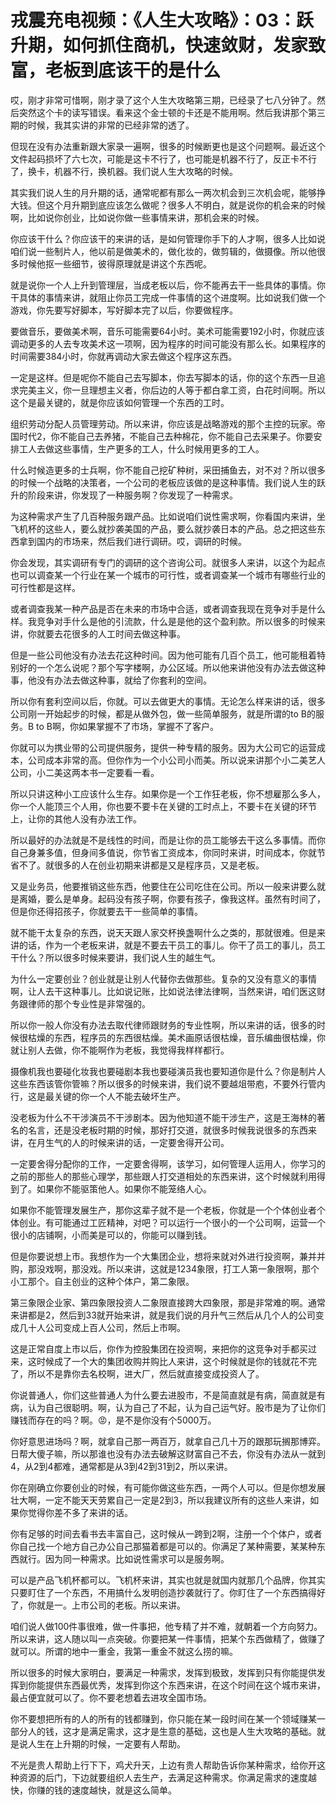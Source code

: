 # 戎震充电视频：《人生大攻略》：03：跃升期，如何抓住商机，快速敛财，发家致富，老板到底该干的是什么

哎，刚才非常可惜啊，刚才录了这个人生大攻略第三期，已经录了七八分钟了。然后突然这个卡的读写错误。看来这个金士顿的卡还是不能用啊。然后我讲那个第三期的时候，我其实讲的非常的已经非常的透了。

但现在没有办法重新跟大家录一遍啊，很多的时候断更也是这个问题啊。最近这个文件起码损坏了六七次，可能是这卡不行了，也可能是机器不行了，反正卡不行了，换卡，机器不行，换机器。我们说人生大攻略的时候。

其实我们说人生的月升期的话，通常呢都有那么一两次机会到三次机会呢，能够挣大钱。但这个月升期到底应该怎么做呢？很多人不明白，就是说你的机会来的时候啊，比如说你创业，比如说你做一些事情来讲，那机会来的时候。

你应该干什么？你应该干的来讲的话，是如何管理你手下的人才啊，很多人比如说咱们说一些制片人，他以前是做美术的，做化妆的，做剪辑的，做摄像。所以他很多时候他抠一些细节，彼得原理就是讲这个东西呢。

就是说你一个人上升到管理层，当成老板以后，你不能再去干一些具体的事情。你干具体的事情来讲，就阻止你员工完成一件事情的这个进度啊。比如说我们做一个游戏，你先要写好脚本，写好脚本完了以后，你要做程序。

要做音乐，要做美术啊，音乐可能需要64小时。美术可能需要192小时，你就应该调动更多的人去专攻美术这一项啊，因为程序的时间可能没有那么长。如果程序的时间需要384小时，你就再调动大家去做这个程序这东西。

一定是这样。但是呢你不能自己去写脚本，你去写脚本的话，你的这个东西一旦追求完美主义，你一旦理想主义者，你后边的人等于都白拿工资，白花时间啊。所以这个是最关键的，就是你应该如何管理一个东西的工时。

组织劳动分配人员管理劳动。所以来讲，你应该是战略游戏的那个主控的玩家。帝国时代2，你不能自己去养猪，不能自己去种棉花，你不能自己去采果子。你要安排工人去做这些事情，生产更多的工人，什么时候用更多的工人。

什么时候造更多的士兵啊，你不能自己挖矿种树，采田捕鱼去，对不对？所以很多的时候一个战略的决策者，一个公司的老板应该做的是这种事情。我们说人生的跃升的阶段来讲，你发现了一种服务啊？你发现了一种需求。

为这种需求产生了几百种服务跟产品。比如说咱们说性需求啊，你看国内来讲，坐飞机杯的这些人，要么就抄袭美国的产品，要么就抄袭日本的产品。总之把这些东西拿到国内的市场来，然后我们进行调研。哎，调研的时候。

你会发现，其实调研有专门的调研的这个咨询公司。就很多人来讲，以这个为起点也可以调查某一个行业在某一个城市的可行性，或者调查某一个城市有哪些行业的可行性都是这样。

或者调查我某一种产品是否在未来的市场中合适，或者调查我现在竞争对手是什么样。我竞争对手什么是他的引流款，什么是是他的这个盈利款。所以很多的时候来讲，你就要去花很多的人工时间去做这种事。

但是一些公司他没有办法去花这种时间。因为他可能有几百个员工，他可能租着特别好的一个怎么说呢？那个写字楼啊，办公区域。所以他来讲他没有办法去做这种事，他没有办法去做这种事，就给了你套利的空间。

所以你有套利空间以后，你就。可以去做更大的事情。无论怎么样来讲的话，很多公司刚一开始起步的时候，都是从做外包，做一些简单服务，就是所谓的to B的服务。B to B啊，你如果掌握不了市场，掌握不了客户。

你就可以为携业带的公司提供服务，提供一种专精的服务。因为大公司它的运营成本，公司成本非常的高。但你作为一个小公司小而美。所以说来讲那个小二美艺人公司，小二美这两本书一定要看一看。

所以只讲这种小工应该什么生存。如果你是一个工作狂老板，你不想雇那么多人，你一个人能顶三个人用，你也要不要卡在关键的工时点上，不要卡在关键的环节上，让你的其他人没有办法工作。

所以最好的办法就是不是线性的时间，而是让你的员工能够去干这么多事情。而你自己身兼多值，但身间多值说，你节省工资成本，你同时来讲，时间成本，你就节省不了。就很多的人在创业初期来讲都是又是程序员，又是老板。

又是业务员，他要推销这些东西，他要住在公司吃住在公司。所以一般来讲要么就是离婚，要么是单身。起码没有孩子啊，你要有孩子，像我这样。虽然有时间了，但是你还得招孩子，你就要去干一些简单的事情。

就不能干太复杂的东西，说天天跟人家交杯换盏啊什么之类的，那就很难。但是来讲的话，作为一个老板来讲，就是不要去干员工的事儿。你干了员工的事儿，员工干什么？所以很多时候来要讲，我们说人生的越生气。

为什么一定要创业？创业就是让别人代替你去做那些。复杂的又没有意义的事情啊，让人去干这种事儿。比如说记账，比如说法律法律啊，当然来讲，咱们医这财务跟律师的那个专业性是非常强的。

所以你一般人你没有办法去取代律师跟财务的专业性啊，所以来讲的话，很多的时候很枯燥的东西，程序员的东西很枯燥。美术画原话很枯燥，音乐编曲很枯燥，你就让别人去做，你不能啊作为老板，我觉得我样样都行。

摄像机我也要碰化妆我也要碰剧本我也要碰演员我也要知道你是什么？你是制片人这些东西该管你管嘛？所以很多的时候来讲，我们说不要越俎带庖，不要外行管内行，这是最关键的你一个人不能去破坏生产。

没老板为什么不干涉演员不干涉剧本。因为他知道不能干涉生产，这是王海林的著名的名言，还是没老板时期的时候，那好打交道，就很多时候我说很多的东西来讲，在月生气的人的时候来讲的话，一定要舍得开公司。

一定要舍得分配你的工作，一定要舍得啊，该学习，如何管理人运用人，你学习的之前的那些人的那些心理学，那些跟人打交道相处的东西来讲，这个时候就利用得到了。如果你不能驱策他人。如果你不能笼络人心。

如果你不能管理发展生产，那你这辈子就不是一个老板，你就是一个个体创业者个体创业。有可能通过工匠精神，对吧？可以运行一个很小的一个公司啊，运营一个很小的店铺啊，小而美是可以的，你能可以赚到钱。

但是你要说想上市。我想作为一个大集团企业，想将来就对外进行投资啊，兼并并购，那没戏啊，那没戏。所以来讲，这就是1234象限，打工人第一象限啊，那个小工那个。自主创业的这种个体户，第二象限。

第三象限企业家、第四象限投资人二象限直接跨大四象限，那是非常难的啊。通常来讲都是2，然后到33就开始来讲，就是我们说的月升气三然后从几个人的公司变成几十人公司变成上百人公司，然后上市啊。

这是正常自度上市以后，你作为控股集团在投资啊，来把你的这竞争对手都买过来，这时候成了一个大的集团收购并购比人来讲，这个时候就是你的钱就花不完了，所以不是靠你去名校啊，进大厂，然后就直接变成投资人了。

你说普通人，你们这些普通人为什么要去进股市，不是简直就是有病，简直就是有病，认为自己很聪明。啊，认为自己了不起，认为自己运气好。股市是为了让你们赚钱而存在的吗？啊。😡，是不是你没有个5000万。

你好意思进场吗？啊，就拿自己那一两百万，就拿自己几十万的跟那玩搁那博弈。日帮大傻子嘛，所以那谁也没有办法去破解这财富自己不去，你没有办法从一就到4，从2到4都难，通常都是从3到42到31到2，所以来讲。

你在刚确立你要创业的时候，有可能你做这些东西，一两个人可以。但是你想发展壮大啊，一定不能天天劳累自己一定是2到3，所以我建议所有的这些人来讲，如果你觉得你差不多了来讲的话。

你有足够的时间去看书去丰富自己，这时候从一跨到2啊，注册一个个体户，或者你自己找一个地方自己办公自己那猫着都是可以的。你满足了某种需要，某某种东西就行。因为同一种需求。比如说性需求可以是服务啊。

可以是产品飞机杯都可以。飞机杯来讲，其实也就是就国内就那几个品牌，你其实只要盯住了一个东西，不用搞什么发明创造抄袭就行了。你盯住了一个东西搞得好了，你就是一。上市公司的老板。所以来讲。

咱们说人做100件事很难，做一件事把，他专精了并不难，就朝着一个方向努力。所以来讲，这人随以叫一点突破。你要把某一件事情，把某个东西做精了，做赚了就可以。所谓的地中一重金，我第一重金不就这么捞的嘛。

所以很多的时候大家明白，要满足一种需求，发挥到极致，发挥到只有你能提供发挥到你能提供东西最优秀，发挥到你这个东西来讲，在这个时间在这个城市来讲，最占便宜就可以了。你不要老想着去进攻全国市场。

你不要想把所有的人的所有的钱都赚到，你只能在某一段时间在某一个领域赚某一部分人的钱，这才是满足需求，这才是生意的基础，这也是人生大攻略的基础。就是说人生在上升期的时候，一定要有人帮助。

不光是贵人帮助上行下下，鸡犬升天，上边有贵人帮助告诉你某种需求，给你开这种资源的后门，下边就要组织人去生产，去满足这种需求。你满足需求的速度越快，你赚的钱的速度越快，就是这么简单。

